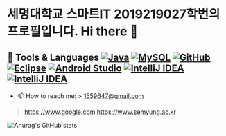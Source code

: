 # 세명대학교 스마트IT 2019219027학번의 프로필입니다. Hi there 👋

## 🔭  Tools & Languages [![Java](https://img.shields.io/badge/Java-007396?style=for-the-badge&logo=java&logoColor=white)](https://www.java.com/) [![MySQL](https://img.shields.io/badge/MySQL-4479A1?style=for-the-badge&logo=MySQL&logoColor=white)](https://www.mysql.com/) [![GitHub](https://img.shields.io/badge/GitHub-181717?style=for-the-badge&logo=github&logoColor=white)](https://github.com/)  [![Eclipse](https://img.shields.io/badge/Eclipse-2C2255?style=for-the-badge&logo=Eclipse%20IDE&logoColor=white)](https://www.eclipse.org/) [![Android Studio](https://img.shields.io/badge/androidstudio-3DDC84?style=for-the-badge&logo=androidstudio&logoColor=white)](https://developer.android.com/studio)  [![IntelliJ IDEA](https://img.shields.io/badge/intellijidea-lightgrey?style=for-the-badge&logo=intellijidea&logoColor=white)](https://www.jetbrains.com/idea/)  [![IntelliJ IDEA](https://img.shields.io/badge/c++-orange?style=for-the-badge&logo=c%2B%2B&logoColor=white)](https://www.jetbrains.com/idea/)

- 📫 How to reach me: > 1559647@gmail.com
> https://www.google.com
> https://www.semyung.ac.kr

![Anurag's GitHub stats](https://github-readme-stats.vercel.app/api?username=7illusion&show_icons=true&theme=radical)
